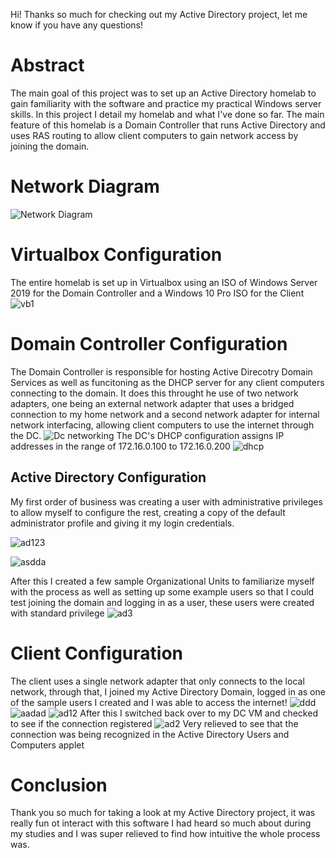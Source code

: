 Hi! Thanks so much for checking out my Active Directory project, let me know if you have any questions!

# Abstract
The main goal of this project was to set up an Active Directory homelab to gain familiarity with the software and practice my practical Windows server skills. In this project I detail my homelab and what I've done so far. The main feature of this homelab is a Domain Controller that runs Active Directory and uses RAS routing to allow client computers to gain network access by joining the domain. 
# Network Diagram
![Network Diagram](https://github.com/user-attachments/assets/e7ae33f3-0aa1-4485-9b44-7a342b6a27b9)
# Virtualbox Configuration
The entire homelab is set up in Virtualbox using an ISO of Windows Server 2019 for the Domain Controller and a Windows 10 Pro ISO for the Client
![vb1](https://github.com/user-attachments/assets/f1276f27-434e-403e-b1ca-9991e3089de7)
# Domain Controller Configuration
The Domain Controller is responsible for hosting Active Direcotry Domain Services as well as funcitoning as the DHCP server for any client computers connecting to the domain. It does this throught he use of two network adapters, one being an external network adapter that uses a bridged connection to my home network and a second network adapter for internal network interfacing, allowing client computers to use the internet through the DC. 
![Dc networking](https://github.com/user-attachments/assets/f3ac5e05-54a4-4ba4-88be-1e5b7d9dd593)
The DC's DHCP configuration assigns IP addresses in the range of 172.16.0.100 to 172.16.0.200
![dhcp](https://github.com/user-attachments/assets/36e12aa8-ef15-4b6d-a6c8-b16764311aa3)
## Active Directory Configuration
My first order of business was creating a user with administrative privileges to allow myself to configure the rest, creating a copy of the default administrator profile and giving it my login credentials. 

![ad123](https://github.com/user-attachments/assets/90b57119-c84d-4dfe-9acb-5090703f5169)

![asdda](https://github.com/user-attachments/assets/c7360f6e-e14a-45d3-8431-6ec26f7aac21)

After this I created a few sample Organizational Units to familiarize myself with the process as well as setting up some example users so that I could test joining the domain and logging in as a user, these users were created with standard privilege
![ad3](https://github.com/user-attachments/assets/bcb459b0-fb1b-4761-8418-08caacba19a8)
# Client Configuration
The client uses a single network adapter that only connects to the local network, through that, I joined my Active Directory Domain, logged in as one of the sample users I created and I was able to access the internet!
![ddd](https://github.com/user-attachments/assets/1371709f-7d6f-47b8-b562-6d138fc949f1)
![aadad](https://github.com/user-attachments/assets/74c0de18-40da-42f6-9c48-6e9db0a16bc5)
![ad12](https://github.com/user-attachments/assets/31d61f98-cdb7-407e-ad09-781354df7e5c)
After this I switched back over to my DC VM and checked to see if the connection registered
![ad2](https://github.com/user-attachments/assets/1edf5670-198c-4f16-ae52-2fd800bcd127)
Very relieved to see that the connection was being recognized in the Active Directory Users and Computers applet

# Conclusion
Thank you so much for taking a look at my Active Directory project, it was really fun ot interact with this software I had heard so much about during my studies and I was super relieved to find how intuitive the whole process was. 
